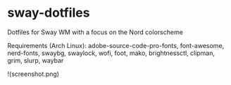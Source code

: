 # sway-dotfiles
Dotfiles for Sway WM with a focus on the Nord colorscheme

Requirements (Arch Linux):
adobe-source-code-pro-fonts, font-awesome, nerd-fonts, swaybg, swaylock, wofi, foot, mako, brightnessctl, clipman, grim, slurp, waybar

!(screenshot.png)
